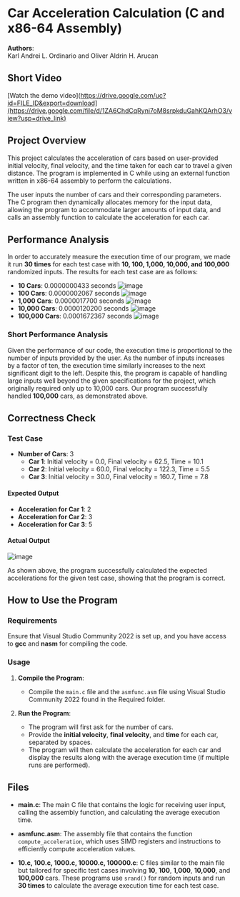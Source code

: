 # Car Acceleration Calculation (C and x86-64 Assembly)

**Authors**:  
Karl Andrei L. Ordinario and Oliver Aldrin H. Arucan

## Short Video
[Watch the demo video](https://drive.google.com/uc?id=FILE_ID&export=download](https://drive.google.com/file/d/1ZA6ChdCqRyni7oM8srpkduGahKQArhO3/view?usp=drive_link)

## Project Overview

This project calculates the acceleration of cars based on user-provided initial velocity, final velocity, and the time taken for each car to travel a given distance. The program is implemented in C while using an external function written in x86-64 assembly to perform the calculations.

The user inputs the number of cars and their corresponding parameters. The C program then dynamically allocates memory for the input data, allowing the program to accommodate larger amounts of input data, and calls an assembly function to calculate the acceleration for each car.

## Performance Analysis

In order to accurately measure the execution time of our program, we made it run **30 times** for each test case with **10, 100, 1,000, 10,000, and 100,000** randomized inputs. The results for each test case are as follows:

- **10 Cars**: 0.0000000433 seconds
  ![image](https://github.com/user-attachments/assets/c893520d-d690-4714-93bf-47442c026bd2)
- **100 Cars**: 0.0000002067 seconds
  ![image](https://github.com/user-attachments/assets/e93f9d97-95e1-4898-ae3a-b391f777940f)
- **1,000 Cars**: 0.0000017700 seconds
  ![image](https://github.com/user-attachments/assets/a1d69827-7925-4deb-8139-fd56a03ccc69)
- **10,000 Cars**: 0.0000120200 seconds
  ![image](https://github.com/user-attachments/assets/518f5b05-9dbc-45bf-bb36-1c3c3c642f69)
- **100,000 Cars**: 0.0001672367 seconds
  ![image](https://github.com/user-attachments/assets/7dd5a186-5ee1-48c0-9e77-0f12f191967c)

### Short Performance Analysis

Given the performance of our code, the execution time is proportional to the number of inputs provided by the user. As the number of inputs increases by a factor of ten, the execution time similarly increases to the next significant digit to the left. Despite this, the program is capable of handling large inputs well beyond the given specifications for the project, which originally required only up to 10,000 cars. Our program successfully handled **100,000** cars, as demonstrated above.

## Correctness Check

### Test Case

- **Number of Cars**: 3
  - **Car 1**: Initial velocity = 0.0, Final velocity = 62.5, Time = 10.1
  - **Car 2**: Initial velocity = 60.0, Final velocity = 122.3, Time = 5.5
  - **Car 3**: Initial velocity = 30.0, Final velocity = 160.7, Time = 7.8

#### Expected Output

- **Acceleration for Car 1**: 2
- **Acceleration for Car 2**: 3
- **Acceleration for Car 3**: 5

#### Actual Output

![image](https://github.com/user-attachments/assets/04d639c5-ee95-48a0-8870-4aee290438ba)


As shown above, the program successfully calculated the expected accelerations for the given test case, showing that the program is correct.

## How to Use the Program

### Requirements

Ensure that Visual Studio Community 2022 is set up, and you have access to **gcc** and **nasm** for compiling the code.

### Usage

1. **Compile the Program**:
   - Compile the `main.c` file and the `asmfunc.asm` file using Visual Studio Community 2022 found in the Required folder.

2. **Run the Program**:
   - The program will first ask for the number of cars.
   - Provide the **initial velocity**, **final velocity**, and **time** for each car, separated by spaces.
   - The program will then calculate the acceleration for each car and display the results along with the average execution time (if multiple runs are performed).

## Files

- **main.c**: The main C file that contains the logic for receiving user input, calling the assembly function, and calculating the average execution time.
  
- **asmfunc.asm**: The assembly file that contains the function `compute_acceleration`, which uses SIMD registers and instructions to efficiently compute acceleration values.

- **10.c, 100.c, 1000.c, 10000.c, 100000.c**: C files similar to the main file but tailored for specific test cases involving **10**, **100**, **1,000**, **10,000**, and **100,000** cars. These programs use `srand()` for random inputs and run **30 times** to calculate the average execution time for each test case.
